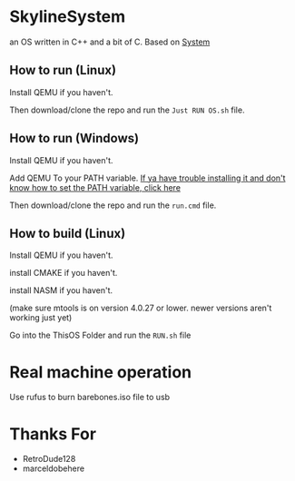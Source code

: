 # SkylineSystem

an OS written in C++ and a bit of C.
Based on [System](https://github.com/marceldobehere/System)

## How to run (Linux)

Install QEMU if you haven't.

Then download/clone the repo and run the `Just RUN OS.sh` file.





## How to run (Windows)

Install QEMU if you haven't.

Add QEMU To your PATH variable. [If ya have trouble installing it and don't know how to set the PATH variable, click here](https://linuxhint.com/qemu-windows/)

Then download/clone the repo and run the `run.cmd` file.





## How to build (Linux)

Install QEMU if you haven't.

install CMAKE if you haven't.

install NASM if you haven't.

(make sure mtools is on version 4.0.27 or lower. newer versions aren't working just yet)


Go into the ThisOS Folder and run the `RUN.sh` file

# Real machine operation

Use rufus to burn barebones.iso file to usb

# Thanks For

- RetroDude128 
- marceldobehere